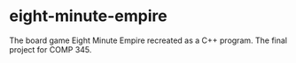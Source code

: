 # eight-minute-empire
The board game Eight Minute Empire recreated as a C++ program. The final project for COMP 345.
